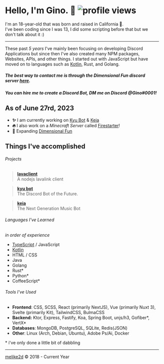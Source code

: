 # Hello, I'm Gino.  👋 ![profile views](https://komarev.com/ghpvc/?username=melike2d)

I'm an 18-year-old that was born and raised in California 🐻.   
I've been coding since I was 13, I did some scripting before that but we don't talk about it :)

---

These past _5 years_ I've mainly been focusing on developing Discord Applications but since then I've also created many NPM packages, Websites, APIs, and other things.
I started out with JavaScript but have moved on to languages such as [Kotlin](https://kotlinlang.org), Rust, and Golang.

##### The best way to contact me is through the Dimensional Fun discord server [**here**](https://discord.gg/8R4d8RydT4).

##### You can hire me to create a Discord Bot, DM me on Discord @Gino#0001!

## As of **June 27rd, 2023**

- **✨** I am currently working on [Kyu Bot](https://kyubot.app) & [Keia](https://keia.one)
- **🔥** I also work on a _Minecraft Server_ called [Firestarter](https://firestartermc.com)!
- **🔭** Expanding [Dimensional Fun](https://github.com/dimensional-fun) 

## Things I've accomplished

###### Projects

> [**lavaclient**](https://github.com/lavaclient)  
> A nodejs lavalink client 

> [**kyu bot**](https://kyubot.app)  
> The Discord Bot of the Future.

> [**keia**](https://keia.one)  
> The Next Generation Music Bot

<!-- > [**krypton**](https://github.com/krypton-lib)   -->
<!-- > A kotlin multi-platform player library -->

<!-- > [**mixtape**](https://github.com/mixtape-bot) (shutdown)   -->
<!-- > A discord music bot that's in over **3,700** servers. -->

<!-- - [**keiryo**](https://github.com/keiryojs): A distributed nodejs library for interfacing with the Discord API and Gateway. -->

###### Languages I've Learned

*in order of experience*

- [TypeScript](https://www.typescriptlang.org) / JavaScript
- [Kotlin](https://kotlinlang.org/)
- HTML / CSS
- Java
- Golang
- Rust*
- Python*
- CoffeeScript*

###### Tools I've Used

- **Frontend**: CSS, SCSS, React (primarily NextJS), Vue (primarily Nuxt 3), Svelte (primarily Kit), TailwindCSS, BulmaCSS
- **Backend:** Ktor, Express, Fastify, Koa, Spring Boot, unjs/h3, Gofiber*, VertX*
- **Databases**: MongoDB, PostgreSQL, SQLite, Redis(JSON)
- **Other**: Linux (Arch, Debian, Ubuntu), Adobe Ps/Ai, Docker

\* i've only done a little bit of dabbling

---

<!-- <details>
  <summary>Old Discord Account Warning</summary>
  My previous Discord account (396096412116320258 ) has been compromised... if anything has been sent to you: report the account and DM screenshots to my new main account (Gino#0001)
</details> -->

[melike2d](https://2d.gay) &copy; 2018 - Current Year
